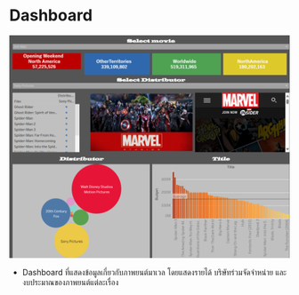 # Dashboard
![dashboard](img/Dashboard.png)

- Dashboard ที่แสดงข้อมูลเกี่ยวกับภาพยนต์มาเวล โดยแสดงรายได้ บริษัทร่วมจัดจำหน่าย และงบประมาณของภาพยนต์แต่ละเรื่อง
